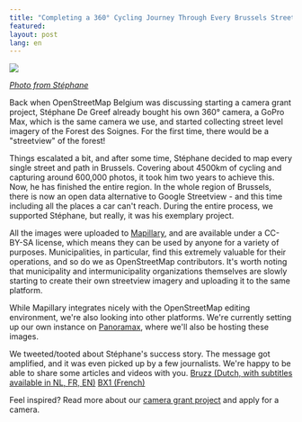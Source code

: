 ```yaml
---
title: "Completing a 360° Cycling Journey Through Every Brussels Street"
featured:
layout: post
lang: en
---
```


![](https://hackmd.io/_uploads/r1_SBBKq3.png)

*[Photo from Stéphane](https://twitter.com/stefdegreef/status/1681310373683798017/)*

Back when OpenStreetMap Belgium was discussing starting a camera grant project, Stéphane De Greef already bought his own 360° camera, a GoPro Max, which is the same camera we use, and started collecting street level imagery of the Forest des Soignes. For the first time, there would be a "streetview" of the forest!

Things escalated a bit, and after some time, Stéphane decided to map every single street and path in Brussels. Covering about 4500km of cycling and capturing around 600,000 photos, it took him two years to achieve this. Now, he has finished the entire region. In the whole region of Brussels, there is now an open data alternative to Google Streetview - and this time including all the places a car can't reach.
During the entire process, we supported Stéphane, but really, it was his exemplary project.

All the images were uploaded to [Mapillary](https://www.mapillary.com/app/user/Stefdegreef?lat=50.8&lng=4.5&z=10), and are available under a CC-BY-SA license, which means they can be used by anyone for a variety of purposes. Municipalities, in particular, find this extremely valuable for their operations, and so do we as OpenStreetMap contributors. It's worth noting that municipality and intermunicipality organizations themselves are slowly starting to create their own streetview imagery and uploading it to the same platform.

While Mapillary integrates nicely with the OpenStreetMap editing environment, we're also looking into other platforms. We're currently setting up our own instance on [Panoramax](https://panoramax.fr/), where we'll also be hosting these images.

We tweeted/tooted about Stéphane's success story. The message got amplified, and it was even picked up by a few journalists. We're happy to be able to share some articles and videos with you.
[Bruzz (Dutch, with subtitles available in NL, FR, EN)](https://www.bruzz.be/videoreeks/woensdag-19-juli-2023/video-stephane-de-greef-brengt-al-fietsend-alle-straten-van)
[BX1 (French)](https://bx1.be/categories/culture/un-google-street-view-pour-les-cyclistes/)

Feel inspired? Read more about our [camera grant project](https://openstreetmap.be/en/projects/streetlevelimagery.html) and apply for a camera.